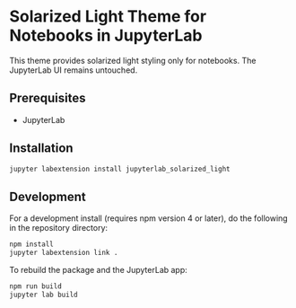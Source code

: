 # Solarized Light Theme for Notebooks in JupyterLab

This theme provides solarized light styling only for notebooks.
The JupyterLab UI remains untouched.

## Prerequisites

* JupyterLab

## Installation

```bash
jupyter labextension install jupyterlab_solarized_light
```

## Development

For a development install (requires npm version 4 or later), do the following in the repository directory:

```bash
npm install
jupyter labextension link .
```

To rebuild the package and the JupyterLab app:

```bash
npm run build
jupyter lab build
```
